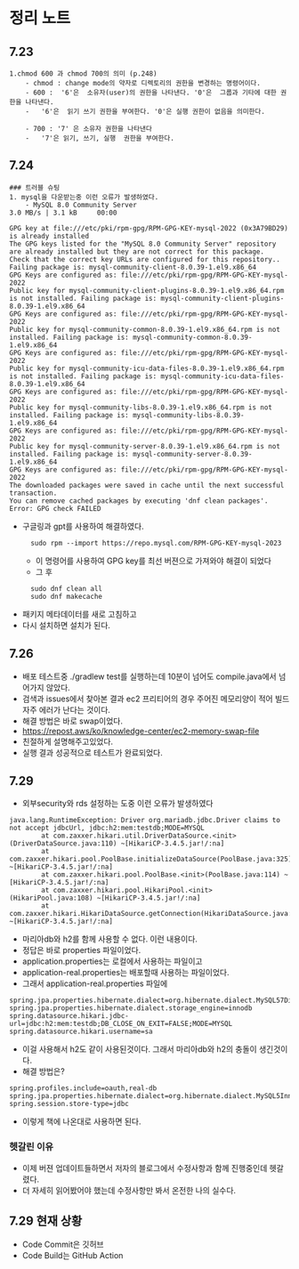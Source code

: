 # 정리 노트

## 7.23
    1.chmod 600 과 chmod 700의 의미 (p.248)
        - chmod : change mode의 약자로 디렉토리의 권한을 변경하는 명령어이다.
        - 600 :  '6'은  소유자(user)의 권한을 나타낸다. '0'은  그룹과 기타에 대한 권한을 나타낸다.
        -   '6'은  읽기 쓰기 권한을 부여한다. '0'은 실행 권한이 없음을 의미한다.
        
        - 700 : '7' 은 소유자 권한을 나타낸다
        -   '7'은 읽기, 쓰기, 실행  권한을 부여한다.

## 7.24 
    ### 트러블 슈팅
    1. mysql을 다운받는중 이런 오류가 발생하였다.
        - MySQL 8.0 Community Server                                                                       3.0 MB/s | 3.1 kB     00:00
```
GPG key at file:///etc/pki/rpm-gpg/RPM-GPG-KEY-mysql-2022 (0x3A79BD29) is already installed
The GPG keys listed for the "MySQL 8.0 Community Server" repository are already installed but they are not correct for this package.
Check that the correct key URLs are configured for this repository.. Failing package is: mysql-community-client-8.0.39-1.el9.x86_64
GPG Keys are configured as: file:///etc/pki/rpm-gpg/RPM-GPG-KEY-mysql-2022
Public key for mysql-community-client-plugins-8.0.39-1.el9.x86_64.rpm is not installed. Failing package is: mysql-community-client-plugins-8.0.39-1.el9.x86_64
GPG Keys are configured as: file:///etc/pki/rpm-gpg/RPM-GPG-KEY-mysql-2022
Public key for mysql-community-common-8.0.39-1.el9.x86_64.rpm is not installed. Failing package is: mysql-community-common-8.0.39-1.el9.x86_64
GPG Keys are configured as: file:///etc/pki/rpm-gpg/RPM-GPG-KEY-mysql-2022
Public key for mysql-community-icu-data-files-8.0.39-1.el9.x86_64.rpm is not installed. Failing package is: mysql-community-icu-data-files-8.0.39-1.el9.x86_64
GPG Keys are configured as: file:///etc/pki/rpm-gpg/RPM-GPG-KEY-mysql-2022
Public key for mysql-community-libs-8.0.39-1.el9.x86_64.rpm is not installed. Failing package is: mysql-community-libs-8.0.39-1.el9.x86_64
GPG Keys are configured as: file:///etc/pki/rpm-gpg/RPM-GPG-KEY-mysql-2022
Public key for mysql-community-server-8.0.39-1.el9.x86_64.rpm is not installed. Failing package is: mysql-community-server-8.0.39-1.el9.x86_64
GPG Keys are configured as: file:///etc/pki/rpm-gpg/RPM-GPG-KEY-mysql-2022
The downloaded packages were saved in cache until the next successful transaction.
You can remove cached packages by executing 'dnf clean packages'.
Error: GPG check FAILED
```
- 구글링과 gpt를 사용하여 해결하였다.
  ```
    sudo rpm --import https://repo.mysql.com/RPM-GPG-KEY-mysql-2023
    ```
  - 이 명령어를 사용하여 GPG key를 최선 버젼으로 가져와야 해결이 되었다
  - 그 후
  ```
    sudo dnf clean all
    sudo dnf makecache
  ```
 - 패키지 메타데이터를 새로 고침하고 
 - 다시 설치하면 설치가 된다.

## 7.26
 - 배포 테스트중 ./gradlew test를 실행하는데 10분이 넘어도 compile.java에서 넘어가지 않았다.
 - 검색과 issues에서 찾아본 결과 ec2 프리티어의 경우 주어진 메모리양이 적어 빌드 자주 에러가 난다는 것이다.
 - 해결 방법은 바로 swap이었다.
 - https://repost.aws/ko/knowledge-center/ec2-memory-swap-file
 - 친절하게 설명해주고있었다. 
 - 실행 결과 성공적으로 테스트가 완료되었다.

## 7.29
  - 외부security와 rds 설정하는 도중 이런 오류가 발생하였다
```
java.lang.RuntimeException: Driver org.mariadb.jdbc.Driver claims to not accept jdbcUrl, jdbc:h2:mem:testdb;MODE=MYSQL
        at com.zaxxer.hikari.util.DriverDataSource.<init>(DriverDataSource.java:110) ~[HikariCP-3.4.5.jar!/:na]
        at com.zaxxer.hikari.pool.PoolBase.initializeDataSource(PoolBase.java:325) ~[HikariCP-3.4.5.jar!/:na]
        at com.zaxxer.hikari.pool.PoolBase.<init>(PoolBase.java:114) ~[HikariCP-3.4.5.jar!/:na]
        at com.zaxxer.hikari.pool.HikariPool.<init>(HikariPool.java:108) ~[HikariCP-3.4.5.jar!/:na]
        at com.zaxxer.hikari.HikariDataSource.getConnection(HikariDataSource.java:112) ~[HikariCP-3.4.5.jar!/:na]
```
- 마리아db와 h2를 함께 사용할 수 없다. 이런 내용이다.
- 정답은 바로 properties 파일이었다.
- application.properties는 로컬에서 사용하는 파일이고
- application-real.properties는 배포할때 사용하는 파일이었다.
- 그래서 application-real.properties 파일에
```
spring.jpa.properties.hibernate.dialect=org.hibernate.dialect.MySQL57Dialect
spring.jpa.properties.hibernate.dialect.storage_engine=innodb
spring.datasource.hikari.jdbc-url=jdbc:h2:mem:testdb;DB_CLOSE_ON_EXIT=FALSE;MODE=MYSQL
spring.datasource.hikari.username=sa
```
- 이걸 사용해서 h2도 같이 사용된것이다. 그래서 마리아db와 h2의 충돌이 생긴것이다.
- 해결 방법은?
```
spring.profiles.include=oauth,real-db
spring.jpa.properties.hibernate.dialect=org.hibernate.dialect.MySQL5InnoDBDialect
spring.session.store-type=jdbc
```
- 이렇게 책에 나온대로 사용하면 된다.

### 헷갈린 이유
- 이제 버젼 업데이트들하면서 저자의 블로그에서 수정사항과 함께 진행중인데 헷갈렸다.
- 더 자세히 읽어봤어야 했는데 수정사항만 봐서 온전한 나의 실수다.

## 7.29 현재 상황
- Code Commit은 깃허브
- Code Build는  GitHub Action

